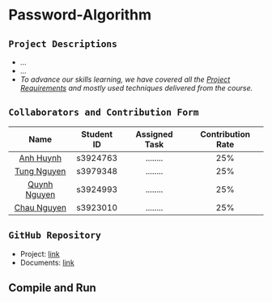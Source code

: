 # Password-Algorithm

## `Project Descriptions`
- _..._
- _..._
- _To advance our skills learning, we have covered all the [Project Requirements](https://rmit.instructure.com/courses/131308/assignments/883729) and mostly used techniques delivered from the course._

## `Collaborators and Contribution Form`
|                       Name                       |    Student ID     |  Assigned Task   | Contribution Rate |
|:------------------------------------------------:|:-----------------:|:----------------:|:-----------------:|
|    [Anh Huynh](https://github.com/AnhNhat03)     |     s3924763      |     ........     |        25%        |
|    [Tung Nguyen](https://github.com/sonTungN)    |     s3979348      |     ........     |        25%        |
|    [Quynh Nguyen](https://github.com/ngaodg4f)   |     s3924993      |     ........     |        25%        |
|    [Chau Nguyen](https://github.com/Chau1710)    |     s3923010      |     ........     |        25%        |


## `GitHub Repository`
- Project: [link]()
- Documents: [link]()

## Compile and Run